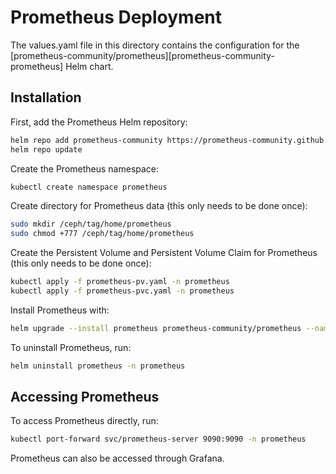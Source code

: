 # Prometheus Deployment

The values.yaml file in this directory contains the configuration for the [prometheus-community/prometheus][prometheus-community-prometheus] Helm chart. 

## Installation

First, add the Prometheus Helm repository:

```bash
helm repo add prometheus-community https://prometheus-community.github.io/helm-charts
helm repo update
```

Create the Prometheus namespace:

```bash
kubectl create namespace prometheus
```

Create directory for Prometheus data (this only needs to be done once):

```bash
sudo mkdir /ceph/tag/home/prometheus
sudo chmod +777 /ceph/tag/home/prometheus
```

Create the Persistent Volume and Persistent Volume Claim for Prometheus (this only needs to be done once):

```bash
kubectl apply -f prometheus-pv.yaml -n prometheus
kubectl apply -f prometheus-pvc.yaml -n prometheus
```

Install Prometheus with:

```bash
helm upgrade --install prometheus prometheus-community/prometheus --namespace prometheus --version 26.1.0 --values values.yaml
```

To uninstall Prometheus, run:

```bash
helm uninstall prometheus -n prometheus
```

## Accessing Prometheus

To access Prometheus directly, run:

```bash
kubectl port-forward svc/prometheus-server 9090:9090 -n prometheus
```

Prometheus can also be accessed through Grafana.